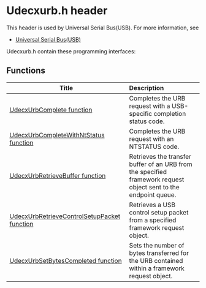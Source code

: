 # Udecxurb.h header


This header is used by Universal Serial Bus(USB). For more information, see
- [Universal Serial Bus(USB)](../_usbref/index.md)

Udecxurb.h contain these programming interfaces:


## Functions

| Title   | Description   |
| ---- |:---- |
| [UdecxUrbComplete function](nf-udecxurb-udecxurbcomplete.md) | Completes the URB request with a USB-specific completion status code. |
| [UdecxUrbCompleteWithNtStatus function](nf-udecxurb-udecxurbcompletewithntstatus.md) | Completes the URB request with an NTSTATUS code. |
| [UdecxUrbRetrieveBuffer function](nf-udecxurb-udecxurbretrievebuffer.md) | Retrieves the transfer buffer of an URB from the specified framework request object sent to the endpoint queue. |
| [UdecxUrbRetrieveControlSetupPacket function](nf-udecxurb-udecxurbretrievecontrolsetuppacket.md) | Retrieves a USB control setup packet from a specified framework request object. |
| [UdecxUrbSetBytesCompleted function](nf-udecxurb-udecxurbsetbytescompleted.md) | Sets the number of bytes transferred for the URB contained within a framework request object. |
